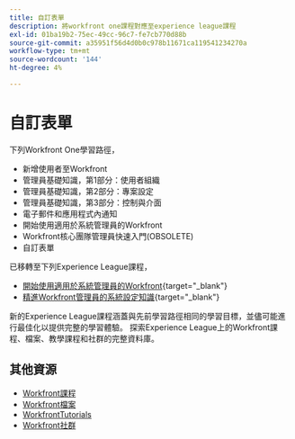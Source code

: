 ```yaml
---
title: 自訂表單
description: 將workfront one課程對應至experience league課程
exl-id: 01ba19b2-75ec-49cc-96c7-fe7cb770d88b
source-git-commit: a35951f56d4d0b0c978b11671ca119541234270a
workflow-type: tm+mt
source-wordcount: '144'
ht-degree: 4%

---
```


# 自訂表單

下列Workfront One學習路徑，

* 新增使用者至Workfront
* 管理員基礎知識，第1部分：使用者組織
* 管理員基礎知識，第2部分：專案設定
* 管理員基礎知識，第3部分：控制與介面
* 電子郵件和應用程式內通知
* 開始使用適用於系統管理員的Workfront
* Workfront核心團隊管理員快速入門(OBSOLETE)
* 自訂表單

已移轉至下列Experience League課程，

* [開始使用適用於系統管理員的Workfront](https://experienceleague.adobe.com/?recommended=Workfront-A-1-2022.1.admin){target="_blank"}
* [精進Workfront管理員的系統設定知識](https://experienceleague.adobe.com/?recommended=Workfront-A-1-2022.2.admin){target="_blank"}

新的Experience League課程涵蓋與先前學習路徑相同的學習目標，並儘可能進行最佳化以提供完整的學習體驗。  探索Experience League上的Workfront課程、檔案、教學課程和社群的完整資料庫。

## 其他資源

* [Workfront課程](https://experienceleague.adobe.com/?lang=en&amp;Solution=Workfront#courses)
* [Workfront檔案](https://experienceleague.adobe.com/docs/workfront.html)
* [WorkfrontTutorials](https://experienceleague.adobe.com/docs/workfront-learn/tutorials-workfront/home.html)
* [Workfront社群](https://experienceleaguecommunities.adobe.com/t5/workfront/ct-p/workfront)
